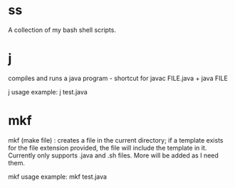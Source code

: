 # ss
A collection of my bash shell scripts.

# **j**
compiles and runs a java program - shortcut for javac FILE.java + java FILE

j usage example: j test.java


# **mkf**
mkf (make file) : creates a file in the current directory; if a template exists for the file extension provided, the file will                   include the template in it. Currently only supports .java and .sh files. More will be added as I need them.

mkf usage example: mkf test.java
